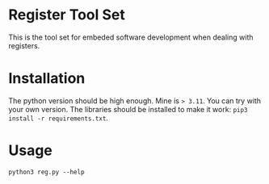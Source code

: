 # Register Tool Set
This is the tool set for embeded software development when dealing with registers.

# Installation
The python version should be high enough. Mine is `> 3.11`. You can try with your own version.
The libraries should be installed to make it work: `pip3 install -r requirements.txt`.

# Usage
`python3 reg.py --help`

